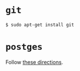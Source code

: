 # `git`
```
$ sudo apt-get install git
```

# `postges`

Follow [these directions](https://www.digitalocean.com/community/tutorials/how-to-install-and-use-postgresql-on-ubuntu-18-04).
